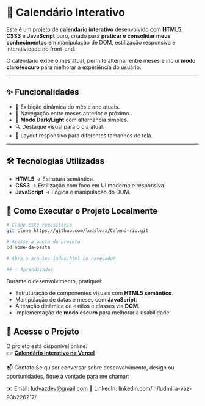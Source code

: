 # 📅 Calendário Interativo

Este é um projeto de **calendário interativo** desenvolvido com **HTML5**, **CSS3** e **JavaScript** puro, criado para **praticar e consolidar meus conhecimentos** em manipulação de DOM, estilização responsiva e interatividade no front-end.

O calendário exibe o mês atual, permite alternar entre meses e inclui **modo claro/escuro** para melhorar a experiência do usuário.

---

## ✨ Funcionalidades

- 📆 Exibição dinâmica do mês e ano atuais.
- 🔄 Navegação entre meses anterior e próximo.
- 🎨 **Modo Dark/Light** com alternância simples.
- 🔍 Destaque visual para o dia atual.
- 📱 Layout responsivo para diferentes tamanhos de tela.

---

## 🛠 Tecnologias Utilizadas

- **HTML5** → Estrutura semântica.
- **CSS3** → Estilização com foco em UI moderna e responsiva.
- **JavaScript** → Lógica e manipulação do DOM.

## 🚀 Como Executar o Projeto Localmente

```bash
# Clone este repositório
git clone https://github.com/ludslvaz/Calend-rio.git

# Acesse a pasta do projeto
cd nome-da-pasta

# Abra o arquivo index.html no navegador

## 💡 Aprendizados
```
Durante o desenvolvimento, pratiquei:

- Estruturação de componentes visuais com **HTML5 semântico**.
- Manipulação de datas e meses com **JavaScript**.
- Alteração dinâmica de estilos e classes via **DOM**.
- Implementação de **modo escuro** para melhorar a usabilidade.

## 🔗 Acesse o Projeto

O projeto está disponível online:  
👉 **[Calendário Interativo na Vercel](https://calendario-alpha.vercel.app)**  

📬 Contato
Se quiser conversar sobre desenvolvimento, design ou oportunidades, fique à vontade para me chamar:

✉️ Email: ludvazdev@gmail.com
💼 LinkedIn: linkedin.com/in/ludmilla-vaz-93b226217/
